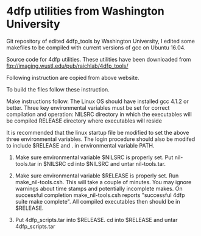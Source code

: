 # 4dfp utilities from Washington University
Git repository of edited 4dfp_tools by Washington University, I edited some makefiles to be compiled with current versions of gcc on Ubuntu 16.04.

Source code for 4dfp utilities.
These utilities have been downloaded from ftp://imaging.wustl.edu/pub/raichlab/4dfp_tools/

Following instruction are copied from above website.

To build the files follow these instruction.

Make instructions follow.
The Linux OS should have installed gcc 4.1.2 or better.
Three key environmental variables must be set for correct compilation and operation:
NILSRC		directory in which the executables will be compiled
RELEASE		directory where executables will reside


It is recommended that the linux startup file be modified to set the
above three environmental variables. The login procedure should also be modifed
to include $RELEASE and . in environmental variable PATH.

1. Make sure environmental variable $NILSRC is properly set.
   Put nil-tools.tar in $NILSRC
   cd into $NILSRC and untar nil-tools.tar.

2. Make sure environmental variable $RELEASE is properly set.
   Run make_nil-tools.csh. This will take a couple of minutes.
   You may ignore warnings about time stamps and potentially incomplete 
   makes. On successful completion make_nil-tools.csh reports
   "successful 4dfp suite make complete". All compiled executables
   then should be in $RELEASE.

3. Put 4dfp_scripts.tar into $RELEASE. cd into $RELEASE
   and untar 4dfp_scripts.tar
